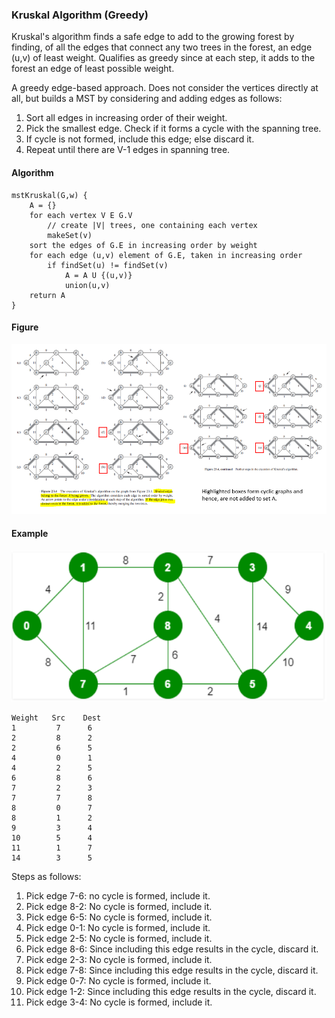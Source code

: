 ### Kruskal Algorithm (Greedy)

Kruskal's algorithm finds a safe edge to add to the growing forest by finding, of all the edges that connect any two trees in the forest, an edge (u,v) of least weight. Qualifies as greedy since at each step, it adds to the forest an edge of least possible weight.

A greedy edge-based approach. Does not consider the vertices directly at all, but builds a MST by considering and adding edges as follows:

1. Sort all edges in increasing order of their weight.
2. Pick the smallest edge. Check if it forms a cycle with the spanning tree.
3. If cycle is not formed, include this edge; else discard it.
4. Repeat until there are V-1 edges in spanning tree.

#### Algorithm

```
mstKruskal(G,w) {
    A = {}
    for each vertex V E G.V
        // create |V| trees, one containing each vertex
        makeSet(v)
    sort the edges of G.E in increasing order by weight
    for each edge (u,v) element of G.E, taken in increasing order
        if findSet(u) != findSet(v)
            A = A U {(u,v)}
            union(u,v)
    return A
}
```

#### Figure

<img src="../../../images/graphs-MST-kruskal.PNG">

#### Example

<img src="../../../images/kruskal-example.PNG">

```
Weight   Src    Dest
1         7      6
2         8      2
2         6      5
4         0      1
4         2      5
6         8      6
7         2      3
7         7      8
8         0      7
8         1      2
9         3      4
10        5      4
11        1      7
14        3      5
```

Steps as follows:

1. Pick edge 7-6: no cycle is formed, include it.
2. Pick edge 8-2: No cycle is formed, include it.
3. Pick edge 6-5: No cycle is formed, include it.
4. Pick edge 0-1: No cycle is formed, include it.
5. Pick edge 2-5: No cycle is formed, include it.
6. Pick edge 8-6: Since including this edge results in the cycle, discard it.
7. Pick edge 2-3: No cycle is formed, include it.
8. Pick edge 7-8: Since including this edge results in the cycle, discard it.
9. Pick edge 0-7: No cycle is formed, include it.
10. Pick edge 1-2: Since including this edge results in the cycle, discard it.
11. Pick edge 3-4: No cycle is formed, include it.
